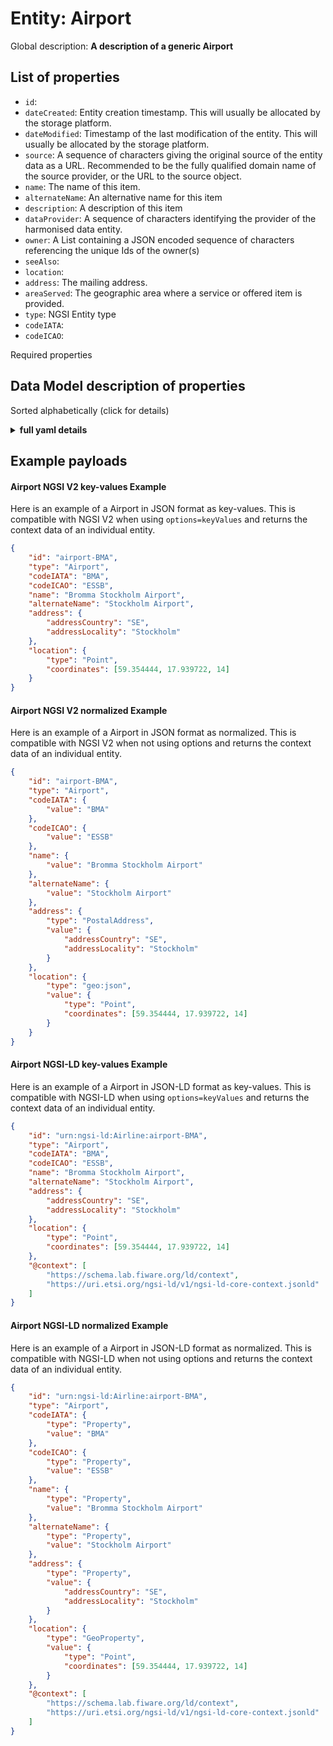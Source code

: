Entity: Airport
===============


Global description: **A description of a generic Airport**


## List of properties


- `id`:   
- `dateCreated`: Entity creation timestamp. This will usually be allocated by the storage platform.  
- `dateModified`: Timestamp of the last modification of the entity. This will usually be allocated by the storage platform.  
- `source`: A sequence of characters giving the original source of the entity data as a URL. Recommended to be the fully qualified domain name of the source provider, or the URL to the source object.  
- `name`: The name of this item.  
- `alternateName`: An alternative name for this item  
- `description`: A description of this item  
- `dataProvider`: A sequence of characters identifying the provider of the harmonised data entity.  
- `owner`: A List containing a JSON encoded sequence of characters referencing the unique Ids of the owner(s)  
- `seeAlso`:   
- `location`:   
- `address`: The mailing address.  
- `areaServed`: The geographic area where a service or offered item is provided.  
- `type`: NGSI Entity type  
- `codeIATA`:   
- `codeICAO`:   

Required properties
## Data Model description of properties

Sorted alphabetically (click for details)
<details><summary><strong>full yaml details</strong></summary>  

```yaml
address:
  description: The mailing address.
  properties:
    addressCountry: {type: string}
    addressLocality: {type: string}
    addressRegion: {type: string}
    areaServed: {type: string}
    postOfficeBoxNumber: {type: string}
    postalCode: {type: string}
    streetAddress: {type: string}
  type: object
  x-ngsi: {type: Property}
alternateName:
  description: An alternative name for this item
  type: string
  x-ngsi: {type: Property}
areaServed:
  description: The geographic area where a service or offered item is provided.
  type: string
  x-ngsi: {type: Property}
codeIATA: {type: string}
codeICAO: {type: string}
dataProvider:
  description: A sequence of characters identifying the provider of the harmonised
    data entity.
  type: string
  x-ngsi: {type: Property}
dateCreated:
  description: Entity creation timestamp. This will usually be allocated by the storage
    platform.
  format: date-time
  type: string
  x-ngsi: {type: Property}
dateModified:
  description: Timestamp of the last modification of the entity. This will usually
    be allocated by the storage platform.
  format: date-time
  type: string
  x-ngsi: {type: Property}
description:
  description: A description of this item
  type: string
  x-ngsi: {type: Property}
id:
  anyOf: &id001
  - {description: Property. Identifier format of any NGSI entity, maxLength: 256,
    minLength: 1, pattern: '^[\w\-\.\{\}\$\+\*\[\]`|~^@!,:\\]+$', type: string}
  - {description: Property. Identifier format of any NGSI entity, format: uri, type: string}
location:
  $id: https://geojson.org/schema/Geometry.json
  $schema: http://json-schema.org/draft-07/schema#
  oneOf:
  - properties:
      bbox:
        items: {type: number}
        minItems: 4
        type: array
      coordinates:
        items: {type: number}
        minItems: 2
        type: array
      type:
        enum: [Point]
        type: string
    required: [type, coordinates]
    title: GeoJSON Point
    type: object
  - properties:
      bbox:
        items: {type: number}
        minItems: 4
        type: array
      coordinates:
        items:
          items: {type: number}
          minItems: 2
          type: array
        minItems: 2
        type: array
      type:
        enum: [LineString]
        type: string
    required: [type, coordinates]
    title: GeoJSON LineString
    type: object
  - properties:
      bbox:
        items: {type: number}
        minItems: 4
        type: array
      coordinates:
        items:
          items:
            items: {type: number}
            minItems: 2
            type: array
          minItems: 4
          type: array
        type: array
      type:
        enum: [Polygon]
        type: string
    required: [type, coordinates]
    title: GeoJSON Polygon
    type: object
  - properties:
      bbox:
        items: {type: number}
        minItems: 4
        type: array
      coordinates:
        items:
          items: {type: number}
          minItems: 2
          type: array
        type: array
      type:
        enum: [MultiPoint]
        type: string
    required: [type, coordinates]
    title: GeoJSON MultiPoint
    type: object
  - properties:
      bbox:
        items: {type: number}
        minItems: 4
        type: array
      coordinates:
        items:
          items:
            items: {type: number}
            minItems: 2
            type: array
          minItems: 2
          type: array
        type: array
      type:
        enum: [MultiLineString]
        type: string
    required: [type, coordinates]
    title: GeoJSON MultiLineString
    type: object
  - properties:
      bbox:
        items: {type: number}
        minItems: 4
        type: array
      coordinates:
        items:
          items:
            items:
              items: {type: number}
              minItems: 2
              type: array
            minItems: 4
            type: array
          type: array
        type: array
      type:
        enum: [MultiPolygon]
        type: string
    required: [type, coordinates]
    title: GeoJSON MultiPolygon
    type: object
  title: GeoJSON Geometry
name:
  description: The name of this item.
  type: string
  x-ngsi: {type: Property}
owner:
  description: A List containing a JSON encoded sequence of characters referencing
    the unique Ids of the owner(s)
  items: !!python/object/new:builtins.dict
    dictitems:
      anyOf: *id001
  type: array
  x-ngsi: {type: Property}
seeAlso:
  oneOf:
  - items:
    - {format: uri, type: string}
    minItems: 1
    type: array
  - {format: uri, type: string}
source:
  description: A sequence of characters giving the original source of the entity data
    as a URL. Recommended to be the fully qualified domain name of the source provider,
    or the URL to the source object.
  type: string
  x-ngsi: {type: Property}
type:
  description: NGSI Entity type
  enum: [Airport]
  type: string
```
</details>  

## Example payloads  

#### Airport NGSI V2 key-values Example  

Here is an example of a Airport in JSON format as key-values. This is compatible with NGSI V2 when  using `options=keyValues` and returns the context data of an individual entity.

```json
{
    "id": "airport-BMA",
    "type": "Airport",
    "codeIATA": "BMA",
    "codeICAO": "ESSB",
    "name": "Bromma Stockholm Airport",
    "alternateName": "Stockholm Airport",
    "address": {
        "addressCountry": "SE",
        "addressLocality": "Stockholm"
    },
    "location": {
        "type": "Point",
        "coordinates": [59.354444, 17.939722, 14]
    }
}
```

#### Airport NGSI V2 normalized Example  

Here is an example of a Airport in JSON format as normalized. This is compatible with NGSI V2 when not using options and returns the context data of an individual entity.

```json
{
    "id": "airport-BMA",
    "type": "Airport",
    "codeIATA": {
        "value": "BMA"
    },
    "codeICAO": {
        "value": "ESSB"
    },
    "name": {
        "value": "Bromma Stockholm Airport"
    },
    "alternateName": {
        "value": "Stockholm Airport"
    },
    "address": {
        "type": "PostalAddress",
        "value": {
            "addressCountry": "SE",
            "addressLocality": "Stockholm"
        }
    },
    "location": {
        "type": "geo:json",
        "value": {
            "type": "Point",
            "coordinates": [59.354444, 17.939722, 14]
        }
    }
}
```

#### Airport NGSI-LD key-values Example  

Here is an example of a Airport in JSON-LD format as key-values. This is compatible with NGSI-LD when  using `options=keyValues` and returns the context data of an individual entity.

```json
{
    "id": "urn:ngsi-ld:Airline:airport-BMA",
    "type": "Airport",
    "codeIATA": "BMA",
    "codeICAO": "ESSB",
    "name": "Bromma Stockholm Airport",
    "alternateName": "Stockholm Airport",
    "address": {
        "addressCountry": "SE",
        "addressLocality": "Stockholm" 
    },
    "location": {
        "type": "Point",
        "coordinates": [59.354444, 17.939722, 14]
    },
    "@context": [
        "https://schema.lab.fiware.org/ld/context",
        "https://uri.etsi.org/ngsi-ld/v1/ngsi-ld-core-context.jsonld"
    ]
}
```

#### Airport NGSI-LD normalized Example  

Here is an example of a Airport in JSON-LD format as normalized. This is compatible with NGSI-LD when not using options and returns the context data of an individual entity.

```json
{
    "id": "urn:ngsi-ld:Airline:airport-BMA",
    "type": "Airport",
    "codeIATA": {
        "type": "Property",
        "value": "BMA"
    },
    "codeICAO": {
        "type": "Property",
        "value": "ESSB"
    },
    "name": {
        "type": "Property",
        "value": "Bromma Stockholm Airport"
    },
    "alternateName": {
        "type": "Property",
        "value": "Stockholm Airport"
    },
    "address": {
        "type": "Property",
        "value": {
            "addressCountry": "SE",
            "addressLocality": "Stockholm"
        }
    },
    "location": {
        "type": "GeoProperty",
        "value": {
            "type": "Point",
            "coordinates": [59.354444, 17.939722, 14]
        }
    },
    "@context": [
        "https://schema.lab.fiware.org/ld/context",
        "https://uri.etsi.org/ngsi-ld/v1/ngsi-ld-core-context.jsonld"
    ]
}
```
